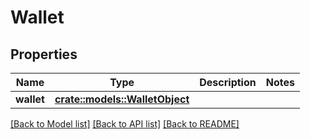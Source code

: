 # Wallet

## Properties

Name | Type | Description | Notes
------------ | ------------- | ------------- | -------------
**wallet** | [**crate::models::WalletObject**](WalletObject.md) |  | 

[[Back to Model list]](../README.md#documentation-for-models) [[Back to API list]](../README.md#documentation-for-api-endpoints) [[Back to README]](../README.md)


